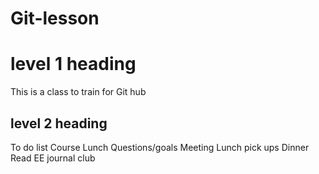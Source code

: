 # Git-lesson
# level 1 heading
This is a class to train for Git hub 
## level 2 heading
To do list
Course
Lunch
Questions/goals
Meeting
Lunch
pick ups
Dinner
Read EE journal club
